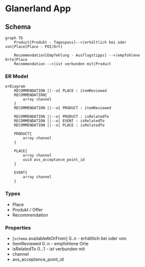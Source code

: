 # Glanerland App


## Schema

``` mermaid
graph TD
    Product[Produkt - Tagespass]-->|erhältlich bei oder von|Place[Place - POI/Ort]

    Recommendation[Empfehlung - Ausflugstipps] -->|empfohlene Orte|Place
    Recommendation -->|ist verbunden mit|Product
```

### ER Model

``` mermaid
erDiagram
    RECOMMENDATION ||--o{ PLACE : itemReviewed
    RECOMMENDATION{
        array channel
    }
    RECOMMENDATION ||--o{ PRODUCT : itemReviewed
    
    RECOMMENDATION ||--o| PRODUCT : isRelatedTo
    RECOMMENDATION ||--o| EVENT : isRelatedTo
    RECOMMENDATION ||--o| PLACE : isRelatedTo

    PRODUCT{
        array channel
    }

    PLACE{
        array channel
        uuid avs_acceptance_point_id
    }

    EVENT{
        array channel
    }
```


### Types

* Place
* Produkt / Offer
* Recommendation

### Properties

* [`schema` availableAtOrFrom] 0..n - erhältlich bei oder von
* itemReviewed 0..n - empfohlene Orte
* isRelatedTo 0...1 - ist verbunden mit 
* channel
* avs_acceptance_point_id